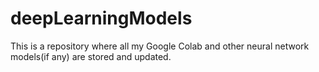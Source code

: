 # deepLearningModels

This is a repository where all my Google Colab and other neural network models(if any) are stored and updated.
